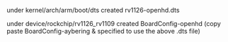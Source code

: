 under
 kernel/arch/arm/boot/dts created rv1126-openhd.dts

under
 device/rockchip/rv1126_rv1109 created BoardConfig-openhd (copy paste BoardConfig-aybering & specified to use the above .dts file)
 
    
